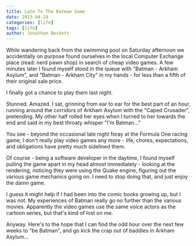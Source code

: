 ```yaml
---
title: Late To The Batman Game
date: 2013-04-29
categories: [life]
tags: [life]
author: Jonathan Beckett
---
```


While wandering back from the swimming pool on Saturday afternoon we accidentally on purpose found ourselves in the local Computer Exchange place (read: nerd pawn shop) in search of cheap video games. A few minutes later I found myself stood in the queue with "Batman - Arkham Asylum", and "Batman - Arkham City" in my hands - for less than a fifth of their original sale price.

I finally got a chance to play them last night.

Stunned. Amazed. I sat, grinning from ear to ear for the best part of an hour, running around the corridors of Arkham Asylum with the "Caped Crusader", pretending. My other half rolled her eyes when I turned to her towards the end and said in my best throaty whisper "I'm Batman..."

You see - beyond the occasional late night foray at the Formula One racing game, I don't really play video games any more - life, chores, expectations, and obligations have pretty much sidelined them.

Of course - being a software developer in the daytime, I found myself pulling the game apart in my head almost immediately - looking at the rendering, noticing they were using the Quake engine, figuring out the various game mechanics going on. I need to stop doing that, and just enjoy the damn game.

I guess it might help if I had been into the comic books growing up, but I was not. My experiences of Batman really go no further than the various movies. Apparently the video games use the same voice actors as the cartoon series, but that's kind of lost on me.

Anyway. Here's to the hope that I can find the odd hour over the next few weeks to "be Batman", and go kick the crap out of baddies in Arkham Asylum...